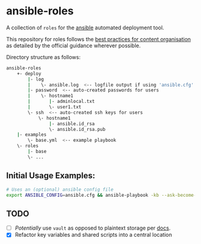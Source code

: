 # ansible-roles
A collection of `roles` for the [ansible](http://docs.ansible.com/ansible/)
automated deployment tool.

This repository for roles follows the [best practices for content organisation](http://docs.ansible.com/ansible/playbooks_best_practices.html#content-organization) as detailed by the official guidance wherever possible.

Directory structure as follows:
```bash
ansible-roles
    +- deploy
        |- log
        |    \- ansible.log  <-- logfile output if using 'ansible.cfg'
        |- password  <-- auto-created passwords for users
        |    \- hostname1
        |       |- adminlocal.txt
        |       \- user1.txt
        \- ssh  <-- auto-created ssh keys for users
            \- hostname1
                |- ansible.id_rsa
                \- ansible.id_rsa.pub
    |- examples
        \- base.yml  <-- example playbook
    \- roles
        |- base
        \- ...
```

## Initial Usage Examples:
```bash
# Uses an (optional) ansible config file
export ANSIBLE_CONFIG=ansible.cfg && ansible-playbook -kb --ask-become-pass -i inventoryFile role.yml -vvvv
```

## TODO
* [ ] *Potentially* use `vault` as opposed to plaintext storage per
[docs](http://docs.ansible.com/ansible/playbooks_vault.html).
* [x] Refactor key variables and shared scripts into a central location

